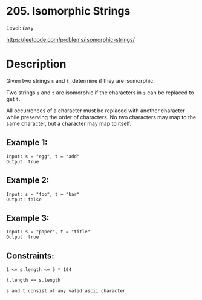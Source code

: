 # 205. Isomorphic Strings
Level: `Easy`

https://leetcode.com/problems/isomorphic-strings/

# Description

Given two strings `s` and `t`, determine if they are isomorphic.

Two strings `s` and `t` are isomorphic if the characters in `s` can be replaced to get `t`.

All occurrences of a character must be replaced with another character while preserving the order of characters. No two characters may map to the same character, but a character may map to itself.

## Example 1:

    Input: s = "egg", t = "add"
    Output: true

## Example 2:

    Input: s = "foo", t = "bar"
    Output: false

## Example 3:

    Input: s = "paper", t = "title"
    Output: true

## Constraints:

`1 <= s.length <= 5 * 104`

`t.length == s.length`

`s and t consist of any valid ascii character`